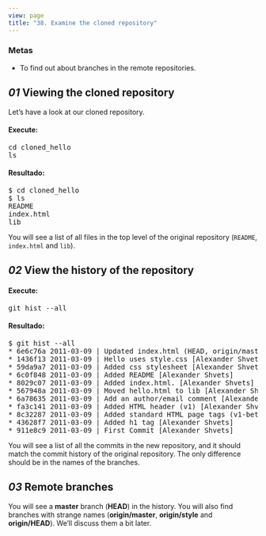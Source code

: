 ```yaml
---
view: page
title: "38. Examine the cloned repository"
---
```


<h3>Metas</h3>

<ul><li>To find out about branches in the remote repositories.</li></ul>

<h2><em>01</em> Viewing the cloned repository</h2>

<p>Let&#8217;s have a look at our cloned repository.</p>

<h4 class="h4-pre">Execute:</h4>

<pre class="instructions">cd cloned_hello
ls</pre>

<h4 class="h4-pre">Resultado:</h4>

<pre class="sample">$ cd cloned_hello
$ ls
README
index.html
lib</pre>

<p>You will see a list of all files in the top level of the original repository (<code>README</code>, <code>index.html</code> and <code>lib</code>).</p>

<h2><em>02</em> View the history of the repository</h2>

<h4 class="h4-pre">Execute:</h4>
<pre class="instructions">git hist --all</pre>
<h4 class="h4-pre">Resultado:</h4>
<pre class="sample">$ git hist --all
* 6e6c76a 2011-03-09 | Updated index.html (HEAD, origin/master, origin/style, origin/HEAD, master) [Alexander Shvets]
* 1436f13 2011-03-09 | Hello uses style.css [Alexander Shvets]
* 59da9a7 2011-03-09 | Added css stylesheet [Alexander Shvets]
* 6c0f848 2011-03-09 | Added README [Alexander Shvets]
* 8029c07 2011-03-09 | Added index.html. [Alexander Shvets]
* 567948a 2011-03-09 | Moved hello.html to lib [Alexander Shvets]
* 6a78635 2011-03-09 | Add an author/email comment [Alexander Shvets]
* fa3c141 2011-03-09 | Added HTML header (v1) [Alexander Shvets]
* 8c32287 2011-03-09 | Added standard HTML page tags (v1-beta) [Alexander Shvets]
* 43628f7 2011-03-09 | Added h1 tag [Alexander Shvets]
* 911e8c9 2011-03-09 | First Commit [Alexander Shvets]</pre>

<p>You will see a list of all the commits in the new repository, and it should match the commit history of the original repository. The only difference should be in the names of the branches.</p>

<h2><em>03</em> Remote branches</h2>

<p>You will see a <strong>master</strong> branch (<strong><span class="caps">HEAD</span></strong>) in the history.  You will also find branches with strange names (<strong>origin/master</strong>, <strong>origin/style</strong> and <strong>origin/<span class="caps">HEAD</span></strong>).  We&#8217;ll discuss them a bit later.</p>
